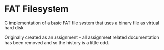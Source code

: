 # FAT Filesystem
C implementation of a basic FAT file system that uses a binary file as virtual hard disk

Originally created as an assignment - all assignment related documentation has been removed and so the history is a little odd.
